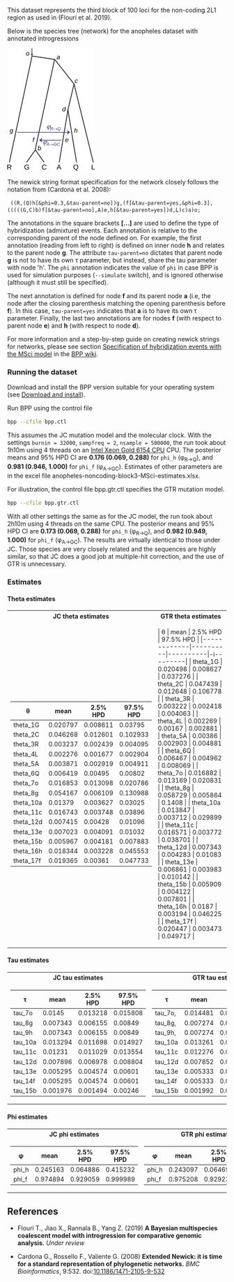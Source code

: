 This dataset represents the third block of 100 loci for the non-coding 2L1
region as used in (Flouri et al. 2019).

Below is the species tree (network) for the anopheles dataset with annotated introgressions 

![anopheles species network](https://raw.githubusercontent.com/xflouris/assets/master/bpp/anopheles/anopheles.png)

The newick string format specification for the network closely follows the notation from (Cardona et al. 2008):

```
 ((R,(Q)h[&phi=0.3,&tau-parent=no])g,(f[&tau-parent=yes,&phi=0.3],(((((G,C)b)f[&tau-parent=no],A)e,h[&tau-parent=yes])d,L)c)a)o;
```

The annotations in the square brackets **[...]** are used to define the type of
hybridization (admixture) events. Each annotation is relative to the
corresponding parent of the node defined on. For example, the first annotation
(reading from left to right) is defined on inner node **h** and relates to the
parent node **g**. The attribute `tau-parent=no` dictates that parent node
**g** is not to have its own &tau; parameter, but instead, share the tau
parameter with node 'h'.  The `phi` annotation indicates the value of `phi` in
case BPP is used for simulation purposes (`--simulate` switch), and is ignored
otherwise (although it must still be specified).

The next annotation is defined for node **f** and its parent node **a** (i.e,
the node after the closing parenthesis matching the opening parenthesis before
**f**). In this case, `tau-parent=yes` indicates that **a** is to have its own
&tau; parameter. Finally, the last two annotations are for nodes **f** (with
respect to parent node **e**) and **h** (with respect to node **d**).

For more information and a step-by-step guide on creating newick strings for
networks, please see section
[Specification of hybridization events with the MSci model](https://github.com/bpp/bpp/wiki/Specification-of-hybridization-events-with-the-MSci-model)
in the [BPP wiki](https://github.com/bpp/bpp/wiki).

### Running the dataset

Download and install the BPP version suitable for your operating system (see
[Download and install](https://github.com/bpp/bpp#download-and-install)).

Run BPP using the control file

```bash
bpp --cfile bpp.ctl
```
This assumes the JC mutation model and the molecular clock.  With the settings
`burnin = 32000`, `sampfreq = 2`, `nsample = 500000`, the run took about 1h10m
using 4 threads on an
[Intel Xeon Gold 6154 CPU](https://ark.intel.com/content/www/us/en/ark/products/120495/intel-xeon-gold-6154-processor-24-75m-cache-3-00-ghz.html)
CPU. The posterior means and 95% HPD CI are **0.176 (0.069, 0.288)** for
`phi_h` (&phi;<sub>R&rarr;Q</sub>), and **0.981 (0.946, 1.000)** for
`phi_f` (&phi;<sub>A&rarr;GC</sub>).  Estimates of other parameters
are in the excel file anopheles-noncoding-block3-MSci-estimates.xlsx.


For illustration, the control file bpp.gtr.ctl specifies the GTR mutation
model.

```bash
bpp --cfile bpp.gtr.ctl
```

With all other settings the same as for the JC model, the run took about 2h10m
using 4 threads on the same CPU.  The posterior means and 95% HPD CI are
**0.173 (0.069, 0.288)** for `phi_h` (&phi;<sub>R&rarr;Q</sub>), and 
**0.982 (0.949, 1.000)** for `phi_f` (&phi;<sub>A&rarr;GC</sub>).  The results
are virtually identical to those under JC.  Those species are very closely
related and the sequences are highly similar, so that JC does a good job at
multiple-hit correction, and the use of GTR is unnecessary.

### Estimates

#### Theta estimates

<table>
<tr><th>JC theta estimates</th><th>GTR theta estimates</th></tr>
<tr><td>

|   &theta;   | mean     | 2.5% HPD | 97.5% HPD |
|-------------|----------|----------|-----------|
| theta_1G    | 0.020797 | 0.008611 |  0.03795  |
| theta_2C    | 0.046268 | 0.012601 |  0.102933 |
| theta_3R    | 0.003237 | 0.002439 |  0.004095 |
| theta_4L    | 0.002276 | 0.001677 |  0.002904 |
| theta_5A    | 0.003871 | 0.002919 |  0.004911 |
| theta_6Q    | 0.006419 | 0.00495  |  0.00802  |
| theta_7o    | 0.016853 | 0.013098 |  0.020786 |
| theta_8g    | 0.054167 | 0.006109 |  0.130988 |
| theta_10a   | 0.01379  | 0.003627 |  0.03025  |
| theta_11c   | 0.016743 | 0.003748 |  0.03896  |
| theta_12d   | 0.007415 | 0.00428  |  0.01096  |
| theta_13e   | 0.007023 | 0.004091 |  0.01032  |
| theta_15b   | 0.005967 | 0.004181 |  0.007883 |
| theta_16h   | 0.018344 | 0.003228 |  0.045553 |
| theta_17f   | 0.019365 | 0.00361  |  0.047733 |

</td><td>

|   &theta;   | mean     | 2.5% HPD | 97.5% HPD |
|-------------|----------|----------|-i---------|
| theta_1G    | 0.020498 | 0.008627 |  0.037276 |
| theta_2C    | 0.047439 | 0.012648 |  0.106778 |
| theta_3R    | 0.003222 | 0.002418 |  0.004063 |
| theta_4L    | 0.002269 | 0.00167  |  0.002881 |
| theta_5A    | 0.00386  | 0.002903 |  0.004881 |
| theta_6Q    | 0.006467 | 0.004962 |  0.008069 |
| theta_7o    | 0.016882 | 0.013169 |  0.020831 |
| theta_8g    | 0.058729 | 0.005864 |  0.1408   |
| theta_10a   | 0.013847 | 0.003712 |  0.029899 |
| theta_11c   | 0.016571 | 0.003772 |  0.038701 |
| theta_12d   | 0.007343 | 0.004283 |  0.01083  |
| theta_13e   | 0.006861 | 0.003983 |  0.010142 |
| theta_15b   | 0.005909 | 0.004122 |  0.007801 |
| theta_16h   | 0.0187   | 0.003194 |  0.046225 |
| theta_17f   | 0.020447 | 0.003473 |  0.049717 |

</td></tr> </table>

#### Tau estimates

<table>
<tr><th>JC tau estimates</th><th>GTR tau estimates</th></tr>
<tr><td>

|  &tau;  | mean     | 2.5% HPD | 97.5% HPD |
|---------|----------|----------|-----------|
| tau_7o  | 0.0145   | 0.013218 |  0.015808 |
| tau_8g  | 0.007343 | 0.006155 |  0.00849  |
| tau_9h  | 0.007343 | 0.006155 |  0.00849  |
| tau_10a | 0.013294 | 0.011698 |  0.014927 |
| tau_11c | 0.01231  | 0.011029 |  0.013554 |
| tau_12d | 0.007896 | 0.006978 |  0.008804 |
| tau_13e | 0.005295 | 0.004574 |  0.00601  |
| tau_14f | 0.005295 | 0.004574 |  0.00601  |
| tau_15b | 0.001976 | 0.001494 |  0.00246  |

</td><td>

|  &tau;  | mean     | 2.5% HPD | 97.5% HPD |
|---------|----------|----------|-----------|
| tau_7o, | 0.014481 | 0.013191 |  0.015745 |
| tau_8g, | 0.007274 | 0.006074 |  0.008431 |
| tau_9h, | 0.007274 | 0.006074 |  0.008431 |
| tau_10a | 0.013261 | 0.011655 |  0.014908 |
| tau_11c | 0.012276 | 0.01101  |  0.01353  |
| tau_12d | 0.007852 | 0.006953 |  0.008759 |
| tau_13e | 0.005333 | 0.00461  |  0.006062 |
| tau_14f | 0.005333 | 0.00461  |  0.006062 |
| tau_15b | 0.001992 | 0.001503 |  0.002466 |

</td></tr> </table>

#### Phi estimates

<table>
<tr><th>JC phi estimates</th><th>GTR phi estimates</th></tr>
<tr><td>

|  &phi;  | mean     | 2.5% HPD | 97.5% HPD |
|---------|----------|----------|-----------|
|  phi_h  | 0.245163 | 0.064886 |  0.415232 |
|  phi_f  | 0.974894 | 0.929059 |  0.999989 |

</td><td>

|  &phi;  | mean     | 2.5% HPD | 97.5% HPD |
|---------|----------|----------|-----------|
|  phi_h  | 0.243097 | 0.064691 | 0.411921  |
|  phi_f  | 0.975208 | 0.929233 | 1         |

</td></tr> </table>

## References

* Flouri T., Jiao X., Rannala B., Yang Z. (2019)
**A Bayesian multispecies coalescent model with introgression for comparative genomic analysis.**
*Under review*

* Cardona G., Rossello F., Valiente G. (2008)
**Extended Newick: it is time for a standard representation of phylogenetic networks.**
*BMC Bioinformatics*, 9:532.
doi:[10.1186/1471-2105-9-532](https://doi.org/10.1186/1471-2105-9-532)

